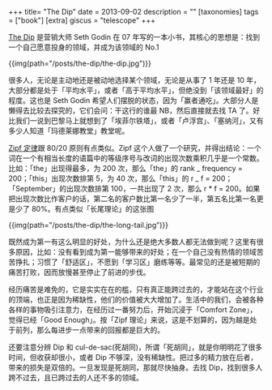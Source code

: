 +++
title= "The Dip"
date = 2013-09-02
description = ""
[taxonomies]
tags = ["book"]
[extra]
giscus = "telescope"
+++

[The Dip](http://sethgodin.typepad.com/the_dip/) 是营销大师 Seth Godin 在 07 年写的一本小书，其核心的思想是：找到一个自己愿意投身的领域，并成为该领域的 No.1

{{img(path="/posts/the-dip/the-dip.jpg")}}

很多人，无论是主动地还是被动地选择某个领域，无论是从事了 1 年还是 10 年，大部分都是处于「平均水平」，或者「高于平均水平」，但绝没到「该领域最好」的程度。这也是 Seth Godin 希望人们摆脱的状态，因为「赢者通吃」。大部分人是懒得去比较去探究的，它们会问：干这行的谁最 NB，然后直接就去找 TA 了。好比我们一说到巴黎马上就想到了「埃菲尔铁塔」，或者「卢浮宫」、「塞纳河」，又有多少人知道「玛德莱娜教堂」教堂呢。

[Zipf 定律](http://baike.baidu.com/view/1519158.htm)跟 80/20 原则有点类似。Zipf 这个人做了一个研究，并得出结论：一个词在一个有相当长度的语篇中的等级序号与改词的出现次数乘积几乎是一个常数。比如：「the」出现得最多，为 200 次，那么「the」的 rank _ frequency = 200；「this」出现次数排第 5，为 40 次，那么「this」的 r _ f = 200；「September」的出现次数排第 100，一共出现了 2 次，那么 r \* f = 200。如果把出现次数比作客户的话，第二名的客户数比第一名少了一半，第五名比第一名更是少了 80%。有点类似「长尾理论」的这张图

{{img(path="/posts/the-dip/the-long-tail.jpg")}}

既然成为第一有这么明显的好处，为什么还是绝大多数人都无法做到呢？这里有很多原因，比如：没有看到成为第一能够带来的好处；在一个自己没有热情的领域苦苦挣扎；习惯了「舒适区」，不愿到「学习区」磨练等等。最常见的还是被短期的痛苦打败，因而放慢甚至停止了前进的步伐。

经历痛苦是难免的，它是实实在在的槛，只有真正能跨过去的，才能站在这个行业的顶端，也正是因为稀缺性，他们的价值被大大增加了。生活中的我们，会被各种各样的事物吸引注意力，在经历过一番努力后，开始沉浸于「Comfort Zone」，觉得已经「Good Enough」。按「Zipf 理论」来说，这是不划算的，因为越是处于前列，那么每进步一点带来的回报都是巨大的。

还要注意分辨 Dip 和 cul-de-sac(死胡同)，所谓「死胡同」，就是你明明花了很多时间，但收获却很小，或者 Dip 不够深，没有稀缺性。把过多的精力放在后者，带来的损失是双倍的。一旦发现是死胡同，那就尽快抽身。去找 Dip，找到很多人跨不过去，且已跨过去的人还不多的领域。
